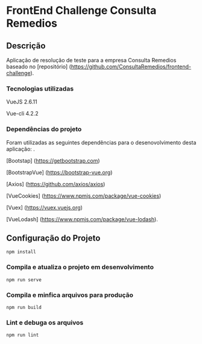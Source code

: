 # FrontEnd Challenge Consulta Remedios

## Descrição
Aplicação de resolução de teste para a empresa Consulta Remedios  baseado no [repositório] (https://github.com/ConsultaRemedios/frontend-challenge).

### Tecnologias utilizadas
VueJS 2.6.11

Vue-cli 4.2.2

### Dependências do projeto
Foram utilizadas as seguintes dependências para o desenovolvimento desta aplicação: .

[Bootstap] (https://getbootstrap.com)

[BootstrapVue] (https://bootstrap-vue.org)

[Axios] (https://github.com/axios/axios)

[VueCookies] (https://www.npmjs.com/package/vue-cookies)

[Vuex] (https://vuex.vuejs.org)

[VueLodash] (https://www.npmjs.com/package/vue-lodash).


## Configuração do Projeto
```
npm install
```

### Compila e atualiza o projeto em desenvolvimento
```
npm run serve
```

### Compila e minfica arquivos para produção
```
npm run build
```

### Lint e debuga os arquivos
```
npm run lint
```

